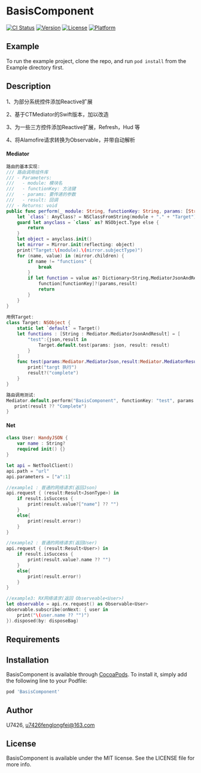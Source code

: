 # BasisComponent

[![CI Status](https://img.shields.io/travis/U7426/BasisComponent.svg?style=flat)](https://travis-ci.org/U7426/BasisComponent)
[![Version](https://img.shields.io/cocoapods/v/BasisComponent.svg?style=flat)](https://cocoapods.org/pods/BasisComponent)
[![License](https://img.shields.io/cocoapods/l/BasisComponent.svg?style=flat)](https://cocoapods.org/pods/BasisComponent)
[![Platform](https://img.shields.io/cocoapods/p/BasisComponent.svg?style=flat)](https://cocoapods.org/pods/BasisComponent)

## Example

To run the example project, clone the repo, and run `pod install` from the Example directory first.

## Description

1、为部分系统控件添加Reactive扩展

2、基于CTMediator的Swift版本，加以改造

3、为一些三方控件添加Reactive扩展，Refresh，Hud 等

4、将Alamofire请求转换为Observable，并带自动解析

#### Mediator

``` Swift
路由的基本实现:
/// 路由调用组件库
/// - Parameters:
///   - module: 模块名
///   - functionKey: 方法键
///   - params: 要传递的参数
///   - result: 回调
/// - Returns: void
public func perform(_ module: String, functionKey: String, params: [String:Any],result:MediatorResult = nil) -> () {
    let `class`: AnyClass? = NSClassFromString(module + "." + "Target")
    guard let anyclass = `class` as? NSObject.Type else {
        return
    }
    let object = anyclass.init()
    let mirror = Mirror.init(reflecting: object)
    print("Target:\(module).\(mirror.subjectType)")
    for (name, value) in (mirror.children) {
        if name != "functions" {
            break
        }
        if let function = value as? Dictionary<String,MediatorJsonAndResult> {
            function[functionKey]?(params,result)
            return
        }
    }
}
    
用例Target:
class Target: NSObject {
    static let `default` = Target()
    let functions : [String : Mediator.MediatorJsonAndResult] = [
        "test":{json,result in
            Target.default.test(params: json, result: result)
        }
    ]
    func test(params:Mediator.MediatorJson,result:Mediator.MediatorResult) -> () {
        print("targt 执行")
        result?("complete")
    }
}

路由调用测试:
Mediator.default.perform("BasisComponent", functionKey: "test", params: [:]) { result in
   print(result ?? "Complete")
}
```
#### Net

```Swift
class User: HandyJSON {
    var name : String?
    required init() {}
}

let api = NetToolClient()
api.path = "url"
api.parameters = ["a":1]

//example1 : 普通的网络请求(返回Json)
api.request { (result:Result<JsonType>) in
    if result.isSuccess {
        print(result.value?["name"] ?? "")
    }
    else{
        print(result.error!)
    }
}

//example2 : 普通的网络请求(返回User)
api.request { (result:Result<User>) in
    if result.isSuccess {
        print(result.value?.name ?? "")
    }
    else{
        print(result.error!)
    }
}

//example3: RX网络请求(返回 Observeable<User>)
let observable = api.rx.request() as Observable<User>
observable.subscribe(onNext: { user in
    print("\(user.name ?? "")")
}).disposed(by: disposeBag)

```

## Requirements

## Installation

BasisComponent is available through [CocoaPods](https://cocoapods.org). To install
it, simply add the following line to your Podfile:

```ruby
pod 'BasisComponent'
```

## Author

U7426, u7426fenglongfei@163.com

## License

BasisComponent is available under the MIT license. See the LICENSE file for more info.
